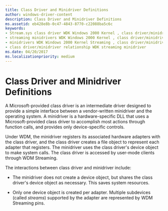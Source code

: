 ```yaml
---
title: Class Driver and Minidriver Definitions
author: windows-driver-content
description: Class Driver and Minidriver Definitions
ms.assetid: eb428e8b-0c47-4843-8770-c22088ba5c6c
keywords:
- Stream.sys class driver WDK Windows 2000 Kernel , class driver/minidriver relationship
- streaming minidrivers WDK Windows 2000 Kernel , class driver/minidriver relationship
- minidrivers WDK Windows 2000 Kernel Streaming , class driver/minidriver relationship
- class driver/minidriver relationship WDK streaming minidriver
ms.date: 04/20/2017
ms.localizationpriority: medium
---
```


# Class Driver and Minidriver Definitions





A Microsoft-provided class driver is an intermediate driver designed to provide a simple interface between a vendor-written minidriver and the operating system. A minidriver is a hardware-specific DLL that uses a Microsoft-provided class driver to accomplish most actions through function calls, and provides only device-specific controls.

Under WDM, the minidriver registers its associated hardware adapters with the class driver, and the class driver creates a file object to represent each adapter that registers. The minidriver uses the class driver's device object to make system calls. The class driver is accessed by user-mode clients through WDM Streaming.

The interactions between class driver and minidriver include:

-   The minidriver does not create a device object, but shares the class driver's device object as necessary. This saves system resources.

-   Only one device object is created per adapter. Multiple subdevices (called *streams*) supported by the adapter are represented by WDM Streaming pins.

 

 




